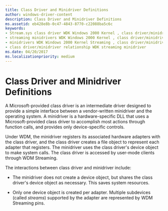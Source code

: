 ```yaml
---
title: Class Driver and Minidriver Definitions
author: windows-driver-content
description: Class Driver and Minidriver Definitions
ms.assetid: eb428e8b-0c47-4843-8770-c22088ba5c6c
keywords:
- Stream.sys class driver WDK Windows 2000 Kernel , class driver/minidriver relationship
- streaming minidrivers WDK Windows 2000 Kernel , class driver/minidriver relationship
- minidrivers WDK Windows 2000 Kernel Streaming , class driver/minidriver relationship
- class driver/minidriver relationship WDK streaming minidriver
ms.date: 04/20/2017
ms.localizationpriority: medium
---
```


# Class Driver and Minidriver Definitions





A Microsoft-provided class driver is an intermediate driver designed to provide a simple interface between a vendor-written minidriver and the operating system. A minidriver is a hardware-specific DLL that uses a Microsoft-provided class driver to accomplish most actions through function calls, and provides only device-specific controls.

Under WDM, the minidriver registers its associated hardware adapters with the class driver, and the class driver creates a file object to represent each adapter that registers. The minidriver uses the class driver's device object to make system calls. The class driver is accessed by user-mode clients through WDM Streaming.

The interactions between class driver and minidriver include:

-   The minidriver does not create a device object, but shares the class driver's device object as necessary. This saves system resources.

-   Only one device object is created per adapter. Multiple subdevices (called *streams*) supported by the adapter are represented by WDM Streaming pins.

 

 




